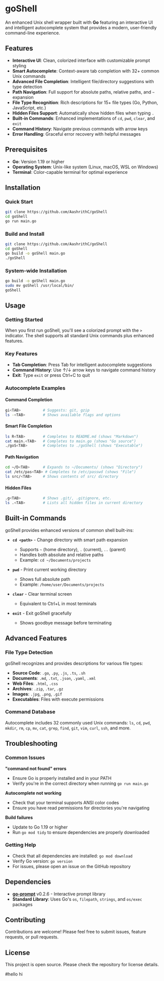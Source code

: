 # goShell

An enhanced Unix shell wrapper built with **Go** featuring an interactive UI and intelligent autocomplete system that provides a modern, user-friendly command-line experience.

## Features

- **Interactive UI**: Clean, colorized interface with customizable prompt styling
- **Smart Autocomplete**: Context-aware tab completion with 32+ common Unix commands
- **Advanced File Completion**: Intelligent file/directory suggestions with type detection
- **Path Navigation**: Full support for absolute paths, relative paths, and `~` expansion
- **File Type Recognition**: Rich descriptions for 15+ file types (Go, Python, JavaScript, etc.)
- **Hidden Files Support**: Automatically show hidden files when typing `.`
- **Built-in Commands**: Enhanced implementations of `cd`, `pwd`, `clear`, and `exit`
- **Command History**: Navigate previous commands with arrow keys
- **Error Handling**: Graceful error recovery with helpful messages

## Prerequisites

- **Go**: Version 1.19 or higher
- **Operating System**: Unix-like system (Linux, macOS, WSL on Windows)
- **Terminal**: Color-capable terminal for optimal experience

## Installation

### Quick Start
```bash
git clone https://github.com/AashrithC/goShell
cd goShell
go run main.go
```

### Build and Install
```bash
git clone https://github.com/AashrithC/goShell
cd goShell
go build -o goShell main.go
./goShell
```

### System-wide Installation
```bash
go build -o goShell main.go
sudo mv goShell /usr/local/bin/
goShell
```

## Usage

### Getting Started
When you first run goShell, you'll see a colorized prompt with the `>` indicator. The shell supports all standard Unix commands plus enhanced features.

### Key Features
- **Tab Completion**: Press Tab for intelligent autocomplete suggestions
- **Command History**: Use ↑/↓ arrow keys to navigate command history
- **Exit**: Type `exit` or press Ctrl+C to quit

### Autocomplete Examples

#### Command Completion
```bash
gi<TAB>          # Suggests: git, gzip
ls -<TAB>        # Shows available flags and options
```

#### Smart File Completion
```bash
ls R<TAB>        # Completes to README.md (shows "Markdown")
cat main.<TAB>   # Completes to main.go (shows "Go source")
./goS<TAB>       # Completes to ./goShell (shows "Executable")
```

#### Path Navigation
```bash
cd ~/D<TAB>      # Expands to ~/Documents/ (shows "Directory")
cat /etc/pas<TAB> # Completes to /etc/passwd (shows "File")
ls src/<TAB>     # Shows contents of src/ directory
```

#### Hidden Files
```bash
.g<TAB>          # Shows .git/, .gitignore, etc.
ls .<TAB>        # Lists all hidden files in current directory
```

## Built-in Commands

goShell provides enhanced versions of common shell built-ins:

- **`cd <path>`** - Change directory with smart path expansion
  - Supports `~` (home directory), `.` (current), `..` (parent)
  - Handles both absolute and relative paths
  - Example: `cd ~/Documents/projects`

- **`pwd`** - Print current working directory
  - Shows full absolute path
  - Example: `/home/user/Documents/projects`

- **`clear`** - Clear terminal screen
  - Equivalent to Ctrl+L in most terminals

- **`exit`** - Exit goShell gracefully
  - Shows goodbye message before terminating

## Advanced Features

### File Type Detection
goShell recognizes and provides descriptions for various file types:
- **Source Code**: `.go`, `.py`, `.js`, `.ts`, `.sh`
- **Documents**: `.md`, `.txt`, `.json`, `.yaml`, `.xml`
- **Web Files**: `.html`, `.css`
- **Archives**: `.zip`, `.tar`, `.gz`
- **Images**: `.jpg`, `.png`, `.gif`
- **Executables**: Files with execute permissions

### Command Database
Autocomplete includes 32 commonly used Unix commands:
`ls`, `cd`, `pwd`, `mkdir`, `rm`, `cp`, `mv`, `cat`, `grep`, `find`, `git`, `vim`, `curl`, `ssh`, and more.

## Troubleshooting

### Common Issues

**"command not found" errors**
- Ensure Go is properly installed and in your PATH
- Verify you're in the correct directory when running `go run main.go`

**Autocomplete not working**
- Check that your terminal supports ANSI color codes
- Ensure you have read permissions for directories you're navigating

**Build failures**
- Update to Go 1.19 or higher
- Run `go mod tidy` to ensure dependencies are properly downloaded

### Getting Help
- Check that all dependencies are installed: `go mod download`
- Verify Go version: `go version`
- For issues, please open an issue on the GitHub repository

## Dependencies

- **[go-prompt](https://github.com/c-bata/go-prompt)** v0.2.6 - Interactive prompt library
- **Standard Library**: Uses Go's `os`, `filepath`, `strings`, and `os/exec` packages

## Contributing

Contributions are welcome! Please feel free to submit issues, feature requests, or pull requests.

## License

This project is open source. Please check the repository for license details.

#hello
hi
